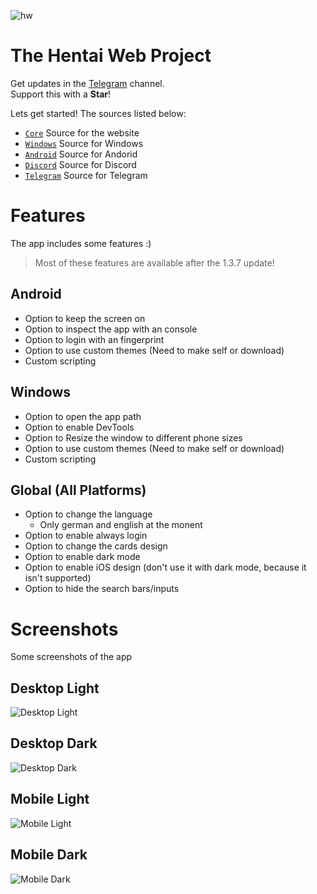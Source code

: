 ![hw](https://cdn.discordapp.com/attachments/808975524386177034/937078712338374736/hw139.png)

# The Hentai Web Project

Get updates in the [Telegram](https://t.me/HentaiWebUpdates) channel.  
Support this with a **Star**!

Lets get started! The sources listed below:

- [`Core`](https://github.com/Hentai-Web/Core) Source for the website
- [`Windows`](https://github.com/Hentai-Web/Windows) Source for Windows
- [`Android`](https://github.com/Hentai-Web/Android) Source for Andorid
- [`Discord`](https://github.com/Hentai-Web/Discord) Source for Discord
- [`Telegram`](https://github.com/Hentai-Web/Telegram) Source for Telegram

# Features

The app includes some features :)

> Most of these features are available after the 1.3.7 update!

## Android

- Option to keep the screen on
- Option to inspect the app with an console
- Option to login with an fingerprint
- Option to use custom themes (Need to make self or download)
- Custom scripting

## Windows

- Option to open the app path
- Option to enable DevTools
- Option to Resize the window to different phone sizes
- Option to use custom themes (Need to make self or download)
- Custom scripting

## Global (All Platforms)

- Option to change the language
  - Only german and english at the monent
- Option to enable always login
- Option to change the cards design
- Option to enable dark mode
- Option to enable iOS design (don't use it with dark mode, because it isn't supported)
- Option to hide the search bars/inputs

# Screenshots

Some screenshots of the app

## Desktop Light

![Desktop Light](https://raw.githubusercontent.com/Hentai-Web/Hentai-Web/master/images/desktop_light.png)

## Desktop Dark

![Desktop Dark](https://raw.githubusercontent.com/Hentai-Web/Hentai-Web/master/images/desktop_dark.png)

## Mobile Light

![Mobile Light](https://raw.githubusercontent.com/Hentai-Web/Hentai-Web/master/images/mobile_light.png)

## Mobile Dark

![Mobile Dark](https://raw.githubusercontent.com/Hentai-Web/Hentai-Web/master/images/mobile_dark.png)
